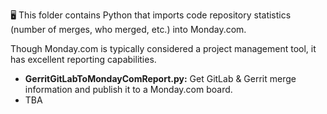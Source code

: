 🖥️ This folder contains Python that imports code repository statistics (number of merges, who merged, etc.) into Monday.com.

Though Monday.com is typically considered a project management tool, it has excellent reporting capabilities.
- **GerritGitLabToMondayComReport.py:** Get GitLab & Gerrit merge information and publish it to a Monday.com board.
- TBA
